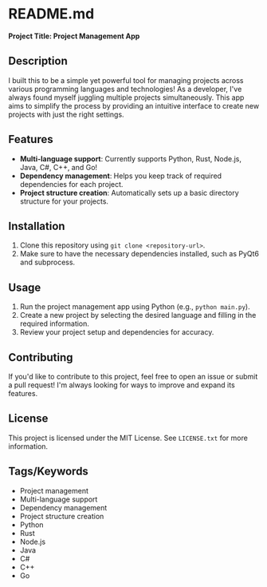 **README.md**
================

**Project Title: Project Management App**

**Description**
---------------

I built this to be a simple yet powerful tool for managing projects across various programming languages and technologies! As a developer, I've always found myself juggling multiple projects simultaneously. This app aims to simplify the process by providing an intuitive interface to create new projects with just the right settings.

**Features**
------------

*   **Multi-language support**: Currently supports Python, Rust, Node.js, Java, C#, C++, and Go!
*   **Dependency management**: Helps you keep track of required dependencies for each project.
*   **Project structure creation**: Automatically sets up a basic directory structure for your projects.

**Installation**
--------------

1.  Clone this repository using `git clone <repository-url>`.
2.  Make sure to have the necessary dependencies installed, such as PyQt6 and subprocess.

**Usage**
---------

1.  Run the project management app using Python (e.g., `python main.py`).
2.  Create a new project by selecting the desired language and filling in the required information.
3.  Review your project setup and dependencies for accuracy.

**Contributing**
---------------

If you'd like to contribute to this project, feel free to open an issue or submit a pull request! I'm always looking for ways to improve and expand its features.

**License**
---------

This project is licensed under the MIT License. See `LICENSE.txt` for more information.

**Tags/Keywords**
-----------------

*   Project management
*   Multi-language support
*   Dependency management
*   Project structure creation
*   Python
*   Rust
*   Node.js
*   Java
*   C#
*   C++
*   Go